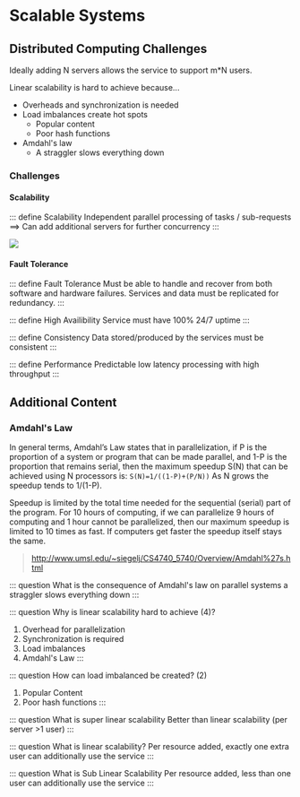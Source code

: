 # Scalable Systems

## Distributed Computing Challenges

Ideally adding N servers allows the service to support m*N users. 

Linear scalability is hard to achieve because...

* Overheads and synchronization is needed
* Load imbalances create hot spots
  * Popular content
  * Poor hash functions
* Amdahl's law
  * A straggler slows everything down

### Challenges

#### Scalability

::: define Scalability
Independent parallel processing of tasks / sub-requests ==> Can add additional servers for further concurrency
:::

![](https://www.researchgate.net/profile/Mark-Burgess-9/publication/293654281/figure/fig28/AS:613921840979968@1523381781092/Sublinear-linear-and-superlinear-scaling-of-a-value-with-respect-to-a-control.png)


#### Fault Tolerance

::: define Fault Tolerance
Must be able to handle and recover from both software and hardware failures. Services and data must be replicated for redundancy. 
:::

::: define High Availibility
Service must have 100% 24/7 uptime
:::

::: define Consistency
Data stored/produced by the services must be consistent
:::

::: define Performance
Predictable low latency processing with high throughput
:::


## Additional Content

### Amdahl's Law
In general terms, Amdahl’s Law states that in parallelization, if P is the proportion of a system or program that can be made parallel, and 1-P is the proportion that remains serial, then the maximum speedup S(N) that can be achieved using N processors is:
                `S(N)=1/((1-P)+(P/N))`
As N grows the speedup tends to 1/(1-P).
 
Speedup is limited by the total time needed for the sequential (serial) part of the program. For 10 hours of computing, if we can parallelize 9 hours of computing and 1 hour cannot be parallelized, then our maximum speedup is limited to 10 times as fast. If computers get faster the speedup itself stays the same.

> http://www.umsl.edu/~siegelj/CS4740_5740/Overview/Amdahl%27s.html

::: question What is the consequence of Amdahl's law on parallel systems
 a straggler slows everything down
:::

::: question Why is linear scalability hard to achieve (4)?
1. Overhead for parallelization
2. Synchronization is required
3. Load imbalances
4. Amdahl's Law
:::

::: question How can load imbalanced be created? (2)
1. Popular Content
2. Poor hash functions
:::

::: question What is super linear scalability
Better than linear scalability (per server >1 user)
:::

::: question What is linear scalability?
Per resource added, exactly one extra user can additionally use the service
:::

::: question What is Sub Linear Scalability
Per resource added, less than one user can additionally use the service
:::
